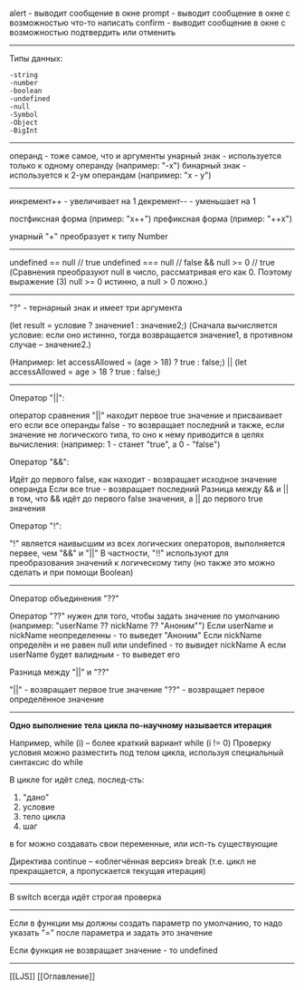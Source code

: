 alert - выводит сообщение в окне
prompt - выводит сообщение в окне с возможностью что-то написать
confirm - выводит сообщение в окне с возможностью подтвердить или отменить

---

Типы данных:

	-string
	-number
	-boolean
	-undefined
	-null
	-Symbol
	-Object
	-BigInt

---

операнд - тоже самое, что и аргументы
унарный знак - используется только к одному операнду (например: "-x")
бинарный знак - используется к 2-ум операндам (например: "x - y")

---

инкремент++ - увеличивает на 1
декремент-- - уменьшает на 1

постфиксная форма (пример: "x++")
префиксная форма (пример: "++x")

унарный "+" преобразует к типу Number

---

undefined == null // true
undefined === null // false
&&
null >= 0 // true
(Сравнения преобразуют null в число, рассматривая его как 0. Поэтому выражение (3) null >= 0 истинно, а null > 0 ложно.)

---

"?" - тернарный знак и имеет три аргумента

(let result = условие ? значение1 : значение2;)
(Сначала вычисляется условие: если оно истинно, тогда возвращается значение1, в противном случае – значение2.)

(Например: let accessAllowed = (age > 18) ? true : false;)
||
(let accessAllowed = age > 18 ? true : false;)

---

Оператор "||":

оператор сравнения "||" находит первое true значение и присваивает его
если все операнды false - то возвращает последний
и также, если значение не логического типа, то оно к нему приводится в целях вычисления:
(например: 1 - станет "true", а 0 - "false")

Оператор "&&":

Идёт до первого false, как находит - возвращает исходное значение операнда
Если все true - возвращает последний
Разница между && и || в том, что && идёт до первого false значения, а || до первого true значения

Оператор "!":

"!" является наивысшим из всех логических операторов, выполняется первее, чем "&&" и "||"
В частности, "!!" используют для преобразования значений к логическому типу
(но также это можно сделать и при помощи Boolean)

---

Оператор объединения "??"

Оператор "??" нужен для того, чтобы задать значение по умолчанию
(например: "userName ?? nickName ?? "Аноним"")
Если userName и nickName неопределенны - то выведет "Аноним"
Если nickName определён и не равен null или undefined - то вывидет nickName
А если userName будет валидным - то выведет его

Разница между "||" и "??"

"||" - возвращает первое true значение
"??" - возвращает первое определённое значение

---

**Одно выполнение тела цикла по-научному называется итерация**

Например, while (i) – более краткий вариант while (i != 0)
Проверку условия можно разместить под телом цикла, используя специальный синтаксис do while

В цикле for идёт след. послед-сть:
1. "дано"
2. условие
3. тело цикла
4. шаг

в for можно создавать свои переменные, или исп-ть существующие

Директива continue – «облегчённая версия» break
(т.е. цикл не прекращается, а пропускается текущая итерация)

---

В switch всегда идёт строгая проверка

---

Если в функции мы должны создать параметр по умолчанию, то надо указать "=" после параметра и задать это значение

Если функция не возвращает значение - то undefined

---

[[LJS]]
[[Оглавление]]